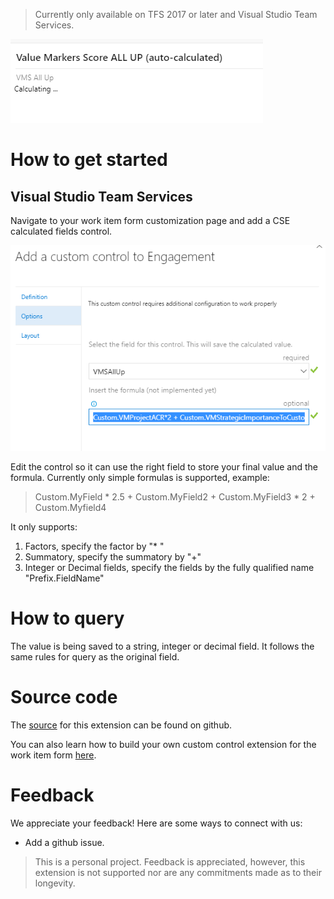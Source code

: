 > Currently only available on TFS 2017 or later and Visual Studio Team Services. 

![Work Item Form](img/form.png)

# How to get started
## Visual Studio Team Services

Navigate to your work item form customization page and add a CSE calculated fields control.

![Definition](img/definition.png)

Edit the control so it can use the right field to store your final value and the formula. Currently only simple formulas is supported, example:

> Custom.MyField * 2.5 + Custom.MyField2 + Custom.MyField3 * 2 + Custom.Myfield4

It only supports:

1. Factors, specify the factor by "* <factor>"
2. Summatory, specify the summatory by "+"
3. Integer or Decimal fields, specify the fields by the fully qualified name "Prefix.FieldName"

# How to query

The value is being saved to a string, integer or decimal field. It follows the same rules for query as the original field.

# Source code 

The [source](https://github.com/mahomedalid/azdevops-boards-extension-calculated-fields) for this extension can be found on github.

You can also learn how to build your own custom control extension for the work item form [here](https://www.visualstudio.com/en-us/docs/integrate/extensions/develop/custom-control). 

# Feedback 

We appreciate your feedback! Here are some ways to connect with us:

* Add a github issue.

> This is a personal project. Feedback is appreciated, however, this extension is not supported nor are any commitments made as to their longevity.
